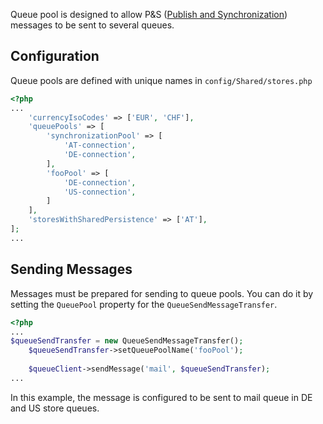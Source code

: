 Queue pool is designed to allow P&S ([Publish and Synchronization](https://documentation.spryker.com/v4/docs/publish-and-synchronization )) messages to be sent to several queues.

## Configuration
Queue pools are defined with unique names in `config/Shared/stores.php`

```php
<?php
...
    'currencyIsoCodes' => ['EUR', 'CHF'],
    'queuePools' => [
        'synchronizationPool' => [
            'AT-connection',
            'DE-connection',
        ],
        'fooPool' => [
            'DE-connection',
            'US-connection',
        ]
    ],
    'storesWithSharedPersistence' => ['AT'],
];
...
```
## Sending Messages
Messages must be prepared for sending to queue pools. You can do it by setting the `QueuePool` property for the `QueueSendMessageTransfer`.
```php
<?php
...
$queueSendTransfer = new QueueSendMessageTransfer();
    $queueSendTransfer->setQueuePoolName('fooPool');
 
    $queueClient->sendMessage('mail', $queueSendTransfer);
...
```
In this example, the message is configured to be sent to mail queue in DE and US store queues.

<!--Last review date: Apr 25, 2019 by by Ehsan Zanjani, Andrii Tserkovnyi-->